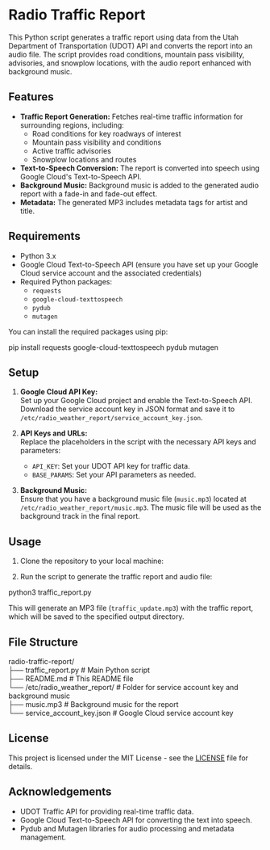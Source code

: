 # Radio Traffic Report

This Python script generates a traffic report using data from the Utah Department of Transportation (UDOT) API and converts the report into an audio file. The script provides road conditions, mountain pass visibility, advisories, and snowplow locations, with the audio report enhanced with background music.

## Features

- **Traffic Report Generation:** Fetches real-time traffic information for surrounding regions, including:
  - Road conditions for key roadways of interest
  - Mountain pass visibility and conditions
  - Active traffic advisories
  - Snowplow locations and routes
- **Text-to-Speech Conversion:** The report is converted into speech using Google Cloud's Text-to-Speech API.
- **Background Music:** Background music is added to the generated audio report with a fade-in and fade-out effect.
- **Metadata:** The generated MP3 includes metadata tags for artist and title.

## Requirements

- Python 3.x
- Google Cloud Text-to-Speech API (ensure you have set up your Google Cloud service account and the associated credentials)
- Required Python packages:
  - `requests`
  - `google-cloud-texttospeech`
  - `pydub`
  - `mutagen`

You can install the required packages using pip:

pip install requests google-cloud-texttospeech pydub mutagen

## Setup

1. **Google Cloud API Key:**  
   Set up your Google Cloud project and enable the Text-to-Speech API. Download the service account key in JSON format and save it to `/etc/radio_weather_report/service_account_key.json`. 

2. **API Keys and URLs:**  
   Replace the placeholders in the script with the necessary API keys and parameters:
   - `API_KEY`: Set your UDOT API key for traffic data.
   - `BASE_PARAMS`: Set your API parameters as needed.

3. **Background Music:**  
   Ensure that you have a background music file (`music.mp3`) located at `/etc/radio_weather_report/music.mp3`. The music file will be used as the background track in the final report.

## Usage

1. Clone the repository to your local machine:

2. Run the script to generate the traffic report and audio file:

python3 traffic_report.py

This will generate an MP3 file (`traffic_update.mp3`) with the traffic report, which will be saved to the specified output directory.

## File Structure

radio-traffic-report/  
├── traffic_report.py         # Main Python script  
├── README.md                 # This README file  
└── /etc/radio_weather_report/  # Folder for service account key and background music  
    ├── music.mp3             # Background music for the report  
    └── service_account_key.json  # Google Cloud service account key  

## License

This project is licensed under the MIT License - see the [LICENSE](LICENSE) file for details.

## Acknowledgements

- UDOT Traffic API for providing real-time traffic data.
- Google Cloud Text-to-Speech API for converting the text into speech.
- Pydub and Mutagen libraries for audio processing and metadata management.
